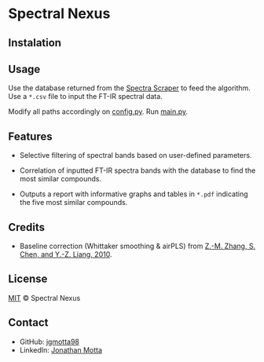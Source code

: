 # Spectral Nexus

## Instalation

## Usage

Use the database returned from the [Spectra Scraper](https://github.com/jgmotta98/spectra-scraper) to feed the algorithm. Use a `*.csv` file to input the FT-IR spectral data.

Modify all paths accordingly on [config.py](/src/config.py). Run [main.py](/src/main.py).

## Features

* Selective filtering of spectral bands based on user-defined parameters.

* Correlation of inputted FT-IR spectra bands with the database to find the most similar compounds.

* Outputs a report with informative graphs and tables in `*.pdf` indicating the five most similar compounds.

## Credits

- Baseline correction (Whittaker smoothing & airPLS) from [Z.-M. Zhang, S. Chen, and Y.-Z. Liang, 2010](https://doi.org/10.1039/B922045C).

## License

[MIT](./LICENSE) © Spectral Nexus

## Contact

- GitHub: [jgmotta98](https://github.com/jgmotta98)
- LinkedIn: [Jonathan Motta](https://www.linkedin.com/in/jonathan-motta/)